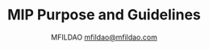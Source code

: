 ---
mip: "0001"
title: MIP Purpose and Guidelines
status: Active
type: Organizational
author: MFILDAO <mfildao@mfildao.com> 
discussions-to: https://github.com/MFILDAO/MIPs/issues
created: 2023-04-10
---